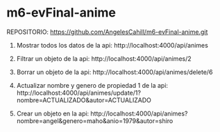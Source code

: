 # m6-evFinal-anime
REPOSITORIO: https://github.com/AngelesCahill/m6-evFinal-anime.git

1. Mostrar todos los datos de la api: http://localhost:4000/api/animes

2. Filtrar un objeto de la api: http://localhost:4000/api/animes/2

3. Borrar un objeto de la api: http://localhost:4000/api/animes/delete/6

4. Actualizar nombre y genero de propiedad 1  de la api: http://localhost:4000/api/animes/update/1?nombre=ACTUALIZADO&autor=ACTUALIZADO

5. Crear un objeto en la api: http://localhost:4000/api/animes?nombre=angel&genero=maho&anio=1979&autor=shiro